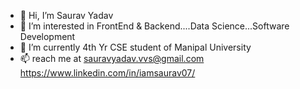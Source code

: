 - 👋 Hi, I’m Saurav Yadav
- 👀 I’m interested in FrontEnd & Backend....Data Science...Software Development 
- 🌱 I’m currently 4th Yr CSE student of Manipal University 
- 📫 reach me at sauravyadav.vvs@gmail.com https://www.linkedin.com/in/iamsaurav07/

<!---
IamSaurav07/IamSaurav07 is a ✨ special ✨ repository because its `README.md` (this file) appears on your GitHub profile.
You can click the Preview link to take a look at your changes.
--->
